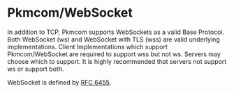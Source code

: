# Pkmcom/WebSocket

In addition to TCP, Pkmcom supports WebSockets as a valid Base Protocol. Both WebSocket (ws) and WebSocket with TLS (wss) are valid underlying implementations. Client Implementations which support Pkmcom/WebSocket are required to support wss but not ws. Servers may choose which to support. It is highly recommended that servers not support ws or support both. 

WebSocket is defined by [RFC 6455](https://tools.ietf.org/html/rfc6455).


